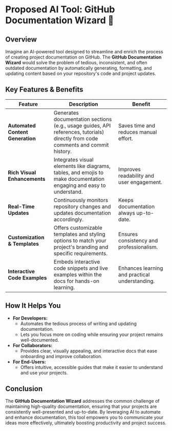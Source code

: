 # Proposed AI Tool: GitHub Documentation Wizard 🚀

## Overview
Imagine an AI-powered tool designed to streamline and enrich the process of creating project documentation on GitHub. The **GitHub Documentation Wizard** would solve the problem of tedious, inconsistent, and often outdated documentation by automatically generating, formatting, and updating content based on your repository's code and project updates.

## Key Features & Benefits

| **Feature**                     | **Description**                                                                                                                                  | **Benefit**                                  |
|---------------------------------|--------------------------------------------------------------------------------------------------------------------------------------------------|----------------------------------------------|
| **Automated Content Generation**| Generates documentation sections (e.g., usage guides, API references, tutorials) directly from code comments and commit history.                  | Saves time and reduces manual effort.        |
| **Rich Visual Enhancements**    | Integrates visual elements like diagrams, tables, and emojis to make documentation engaging and easy to understand.                                | Improves readability and user engagement.    |
| **Real-Time Updates**           | Continuously monitors repository changes and updates documentation accordingly.                                                                | Keeps documentation always up-to-date.       |
| **Customization & Templates**   | Offers customizable templates and styling options to match your project's branding and specific requirements.                                      | Ensures consistency and professionalism.     |
| **Interactive Code Examples**   | Embeds interactive code snippets and live examples within the docs for hands-on learning.                                                        | Enhances learning and practical understanding.|

## How It Helps You
- **For Developers:**  
  - Automates the tedious process of writing and updating documentation.
  - Lets you focus more on coding while ensuring your project remains well-documented.
- **For Collaborators:**  
  - Provides clear, visually appealing, and interactive docs that ease onboarding and improve collaboration.
- **For End-Users:**  
  - Offers intuitive, accessible guides that make it easier to understand and use your projects.

## Conclusion
The **GitHub Documentation Wizard** addresses the common challenge of maintaining high-quality documentation, ensuring that your projects are consistently well-presented and up-to-date. By leveraging AI to automate and enhance documentation, this tool empowers you to communicate your ideas more effectively, ultimately boosting productivity and project success.
